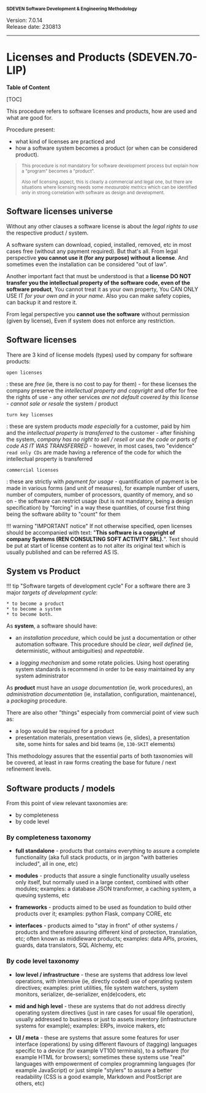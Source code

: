 <small>**SDEVEN Software Development & Engineering Methodology**</small>

Version: 7.0.14<br>
Release date: 230813

***

# Licenses and Products (SDEVEN.70-LIP)

**Table of Content**

[TOC]




This procedure refers to software licenses and products, how are used and what are good for.

Procedure present:

* what kind of licenses are practiced and
* how a software system becomes a product (or when can be considered product).

><small>This procedure is not mandatory for software development process but explain how a "program" becomes a "product".</small>
>
><small>Also ref licensing aspect, this is clearly a commercial and legal one, but there are situations where licensing needs some *measurable metrics* which can be identified only in strong correlation with software as design and development.</small>





## Software licenses universe

Without any other clauses a software license is about the *legal rights to use* the respective product / system.

A software system can download, copied, installed, removed, etc in most cases free (without any payment required). But that's all. From legal perspective **you cannot use it (for any purpose) without a license**. And sometimes even the installation can be considered "out of law".

Another important fact that must be understood is that a **license DO NOT transfer you the intellectual property of the software code, even of the software product**, You cannot treat it as your own property, You CAN ONLY USE IT *for your own and in your name*. Also you can make safety copies, can backup it and restore it.

From legal perspective you **cannot use the software** without permission (given by license), Even if system does not enforce any restriction.




## Software licenses

There are 3 kind of license models (types) used by company for software products:

`open licenses`

:   these are *free* (ie, there is no cost to pay for them) - for these licenses the company preserve the *intellectual property and copyright* and offer for free the rights of use - any other services *are not default covered by this license* - *cannot sale or resale* the system / product


`turn key licenses`

:   these are system products *made especially* for a customer, paid by him and the *intellectual property is transferred* to the customer - after finishing the system, *company has no right to sell / resell or use the code or parts of code AS IT WAS TRANSFERRED* - however, in most cases, two "evidence" `read only CDs` are made having a reference of the code for which the intellectual property is transferred


`commercial licenses`

:   these are strictly with *payment for usage* - quantification of payment is be made in various forms (and unit of measures), for example number of users, number of computers, number of processors, quantity of memory, and so on - the software can restrict usage (but is not mandatory, being a design specification) by "forcing" in a way these quantities, of course first thing being the software ability to "count" for them


!!! warning "IMPORTANT notice"
    If not otherwise specified, open licenses should be accompanied with text: "**This software is a copyright of company Systems (REN CONSULTING SOFT ACTIVITY SRL).**". Text should be put at start of license content as to not alter its original text which is usually published and can be referred AS IS.




## System vs Product

!!! tip "Software targets of development cycle"
    For a software there are 3 major *targets of development cycle*:

    * to become a product
    * to become a system
    * to become both.

As **system**, a software should have:

* an *installation procedure*, which could be just a documentation or other automation software. This procedure should be *clear*, *well defined* (ie, deterministic, without ambiguities) and *repeatable*.

* a *logging mechanism* and some rotate policies. Using host operating system standards is recommend in order to be easy maintained by any system administrator


As **product** must have an *usage documentation* (ie, work procedures), an *administration documentation* (ie, installation, configuration, maintenance), a *packaging* procedure.

There are also other "things" especially from commercial point of view such as:

* a logo would bw required for a product
* presentation materials, presentation views (ie, slides), a presentation site, some hints for sales and bid teams (ie, `130-SKIT` elements)

This methodology assures that the essential parts of both taxonomies will be covered, at least in raw forms creating the base for future / next refinement levels.




## Software products / models

From this point of view  relevant taxonomies are:

* by completeness
* by code level


### By completeness taxonomy

* **full standalone** - products that contains everything to assure a complete functionality (aka full stack products, or in jargon "with batteries included", all in one, etc)

* **modules** - products that assure a single functionality usually useless only itself, but normally used in a large context, combined with other modules; examples: a database JSON transformer, a caching system, a queuing systems, etc

* **frameworks** - products aimed to be used as foundation to build other products over it; examples: python Flask, company CORE, etc

* **interfaces** - products aimed to "stay in front" of other systems / products and therefore assuring different kind of protection, translation, etc; often known as middleware products; examples: data APIs, proxies, guards, data translators, SQL Alchemy, etc


### By code level taxonomy

* **low level / infrastructure** - these are systems that address low level operations, with intensive (ie, directly coded) use of operating system directives; examples: print utilities, file system watchers, system monitors, serializer, de-serializer, en(de)coders, etc

* **mid and high level** - these are systems that do not address directly operating system directives (just in rare cases for usual file operation), usually addressed to business or just to assets inventory (infrastructure systems for example); examples: ERPs, invoice makers, etc

* **UI / meta** - these are systems that assure some features for user interface (operations) by using different flavours of (tagging) languages specific to a device (for example VT100 terminals), to a software (for example HTML for browsers); sometimes these systems use "real" languages with empowerment of complex programming languages (for example JavaScript) or just simple "stylers" to assure a better readability (CSS is a good example, Markdown and PostScript are others, etc)






